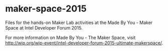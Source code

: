 # maker-space-2015

Files for the hands-on Maker Lab activities at the Made By You - Maker Space at Intel Developer Forum 2015.

For more information on Made By You - The Maker Space, visit http://wip.org/wip-event/intel-developer-forum-2015-ultimate-makerspace/.
